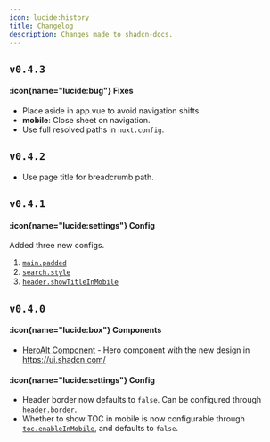 ```yaml
---
icon: lucide:history
title: Changelog
description: Changes made to shadcn-docs.
---
```


## `v0.4.3`

#### :icon{name="lucide:bug"} Fixes

- Place aside in app.vue to avoid navigation shifts.
- **mobile**: Close sheet on navigation.
- Use full resolved paths in `nuxt.config`.

## `v0.4.2`

- Use page title for breadcrumb path.

## `v0.4.1`

#### :icon{name="lucide:settings"} Config

Added three new configs.

1. [`main.padded`](/api/configuration#main)
2. [`search.style`](/api/configuration#search)
2. [`header.showTitleInMobile`](/api/configuration#header)

## `v0.4.0`

#### :icon{name="lucide:box"} Components

- [HeroAlt Component](/getting-started/writing/components#heroalt) - Hero component with the new design in https://ui.shadcn.com/

#### :icon{name="lucide:settings"} Config

- Header border now defaults to `false`. Can be configured through [`header.border`](/api/configuration#header).
- Whether to show TOC in mobile is now configurable through [`toc.enableInMobile`](/api/configuration#toc), and defaults to `false`.
